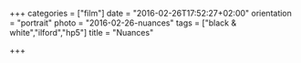 +++
categories = ["film"]
date = "2016-02-26T17:52:27+02:00"
orientation = "portrait"
photo = "2016-02-26-nuances"
tags = ["black & white","ilford","hp5"]
title = "Nuances"

+++
